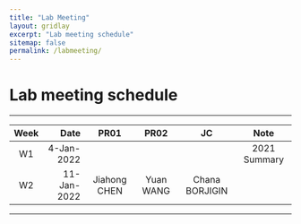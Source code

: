 ```yaml
---
title: "Lab Meeting"
layout: gridlay
excerpt: "Lab meeting schedule"
sitemap: false
permalink: /labmeeting/
---
```


# Lab meeting schedule

---

| Week | Date        | PR01         | PR02      | JC             | Note         |
|:----:|------------:|:------------:|:---------:|:--------------:|:------------:|
| W1   |  4-Jan-2022 |              |           |                | 2021 Summary |
| W2   | 11-Jan-2022 | Jiahong CHEN | Yuan WANG | Chana BORJIGIN |              |

---

